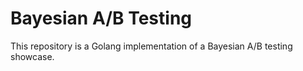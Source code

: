 # Bayesian A/B Testing
This repository is a Golang implementation of a Bayesian A/B testing showcase.
